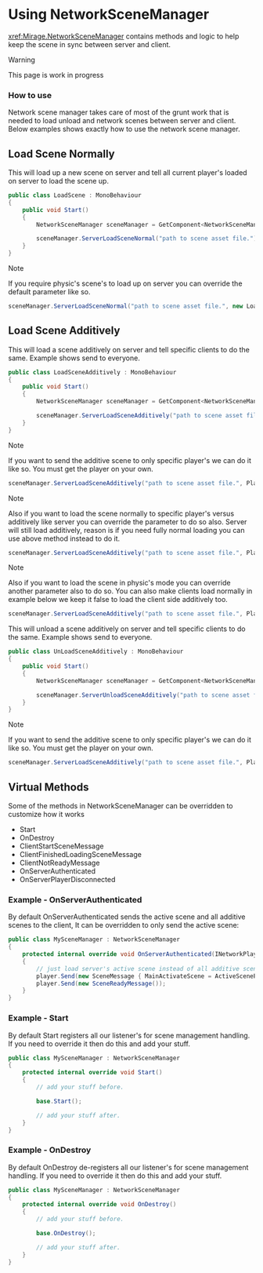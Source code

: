 # Using NetworkSceneManager

<xref:Mirage.NetworkSceneManager> contains methods and logic to help keep the scene in sync between server and client.

>[!WARNING] 
> This page is work in progress

### How to use

Network scene manager takes care of most of the grunt work that is needed to load unload and network scenes between server and client. Below examples shows exactly how to use
the network scene manager.

## Load Scene Normally

This will load up a new scene on server and tell all current player's loaded on server to load the scene up.

```cs
public class LoadScene : MonoBehaviour
{
    public void Start()
    {
        NetworkSceneManager sceneManager = GetComponent<NetworkSceneManager>();

        sceneManager.ServerLoadSceneNormal("path to scene asset file.")
    }
}
```

>[!NOTE]
>If you require physic's scene's to load up on server you can override the default parameter like so.

```cs
sceneManager.ServerLoadSceneNormal("path to scene asset file.", new LoadSceneParameters { loadSceneMode = LoadSceneMode.Normal, localPhysicsMode = LocalPhysicsMode.Physics2D });
```

## Load Scene Additively

This will load a scene additively on server and tell specific clients to do the same. Example shows send to everyone.

```cs
public class LoadSceneAdditively : MonoBehaviour
{
    public void Start()
    {
        NetworkSceneManager sceneManager = GetComponent<NetworkSceneManager>();

        sceneManager.ServerLoadSceneAdditively("path to scene asset file.", sceneManager.Server.Players)
    }
}
```

>[!NOTE]
>If you want to send the additive scene to only specific player's we can do it like so. You must get the player on your own.

```cs
sceneManager.ServerLoadSceneAdditively("path to scene asset file.", Player)
```

>[!NOTE]
>Also if you want to load the scene normally to specific player's versus additively like server you can override the parameter to do so also. Server will still
load additively, reason is if you need fully normal loading you can use above method instead to do it.

```cs
sceneManager.ServerLoadSceneAdditively("path to scene asset file.", Player, true)
```

>[!NOTE]
>Also if you want to load the scene in physic's mode you can override another parameter also to do so. You can also make clients load normally in example below we keep it false to load
> the client side additively too.

```cs
sceneManager.ServerLoadSceneAdditively("path to scene asset file.", Player, false, new LoadSceneParameters { loadSceneMode = LoadSceneMode.Additively, localPhysicsMode = LocalPhysicsMode.Physics2D )
```

This will unload a scene additively on server and tell specific clients to do the same. Example shows send to everyone.

```cs
public class UnLoadSceneAdditively : MonoBehaviour
{
    public void Start()
    {
        NetworkSceneManager sceneManager = GetComponent<NetworkSceneManager>();

        sceneManager.ServerUnloadSceneAdditively("path to scene asset file.", sceneManager.Server.Players)
    }
}
```

>[!NOTE]
>If you want to send the additive scene to only specific player's we can do it like so. You must get the player on your own.

```cs
sceneManager.ServerLoadSceneAdditively("path to scene asset file.", Player)
```

## Virtual Methods

Some of the methods in NetworkSceneManager can be overridden to customize how it works

- Start
- OnDestroy
- ClientStartSceneMessage
- ClientFinishedLoadingSceneMessage
- ClientNotReadyMessage
- OnServerAuthenticated
- OnServerPlayerDisconnected

### Example - OnServerAuthenticated

By default OnServerAuthenticated sends the active scene and all additive scenes to the client, It can be overridden to only send the active scene:

```cs 
public class MySceneManager : NetworkSceneManager
{
    protected internal override void OnServerAuthenticated(INetworkPlayer player)
    {
        // just load server's active scene instead of all additive scenes as well
        player.Send(new SceneMessage { MainActivateScene = ActiveScenePath });
        player.Send(new SceneReadyMessage());
    }
}
```
### Example - Start

By default Start registers all our listener's for scene management handling. If you need to override it then do this and add your stuff.

```cs
public class MySceneManager : NetworkSceneManager
{
    protected internal override void Start()
    {
        // add your stuff before.

        base.Start();

        // add your stuff after.
    }
}
```

### Example - OnDestroy

By default OnDestroy de-registers all our listener's for scene management handling. If you need to override it then do this and add your stuff.

```cs
public class MySceneManager : NetworkSceneManager
{
    protected internal override void OnDestroy()
    {
        // add your stuff before.

        base.OnDestroy();

        // add your stuff after.
    }
}
```
